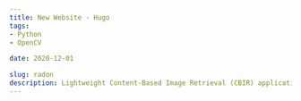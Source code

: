 ```yaml
---
title: New Website - Hugo
tags:
- Python
- OpenCV

date: 2020-12-01

slug: radon
description: Lightweight Content-Based Image Retrieval (CBIR) application built using python and generation of Radon Barcodes
---
```


